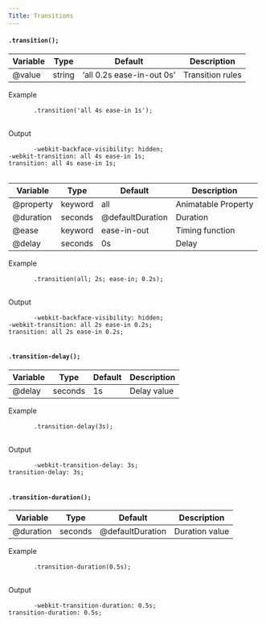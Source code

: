 ```yaml
---
Title: Transitions
---
```


#### `.transition();`

<table class="doc-table">
  <thead>
    <tr>
      <th>Variable</th>
      <th>Type</th>
      <th>Default</th>
      <th>Description</th>
    </tr>
  </thead>
  <tbody>
    <tr>
      <td>@value</td>
      <td>string</td>
      <td>‘all 0.2s ease-in-out 0s’</td>
      <td>Transition rules</td>
    </tr>
  </tbody>
</table>

<div class="example-output">
  <div class="example-output__block">
    <div class="example-output__heading">Example</div>
    <pre class="language-less">
      <code>.transition('all 4s ease-in 1s');</code>
    </pre>
  </div>
  <div class="example-output__block">
    <div class="example-output__heading">Output</div>
    <pre class="language-css">
      <code>-webkit-backface-visibility: hidden;
-webkit-transition: all 4s ease-in 1s;
transition: all 4s ease-in 1s;</code>
    </pre>
  </div>
</div>

<table class="doc-table">
  <thead>
    <tr>
      <th>Variable</th>
      <th>Type</th>
      <th>Default</th>
      <th>Description</th>
    </tr>
  </thead>
  <tbody>
    <tr>
      <td>@property</td>
      <td>keyword</td>
      <td>all</td>
      <td>Animatable Property</td>
    </tr>
    <tr>
      <td>@duration</td>
      <td>seconds</td>
      <td>@defaultDuration</td>
      <td>Duration</td>
    </tr>
    <tr>
      <td>@ease</td>
      <td>keyword</td>
      <td>ease-in-out</td>
      <td>Timing function</td>
    </tr>
    <tr>
      <td>@delay</td>
      <td>seconds</td>
      <td>0s</td>
      <td>Delay</td>
    </tr>
  </tbody>
</table>

<div class="example-output">
  <div class="example-output__block">
    <div class="example-output__heading">Example</div>
    <pre class="language-less">
      <code>.transition(all; 2s; ease-in; 0.2s);</code>
    </pre>
  </div>
  <div class="example-output__block">
    <div class="example-output__heading">Output</div>
    <pre class="language-css">
      <code>-webkit-backface-visibility: hidden;
-webkit-transition: all 2s ease-in 0.2s;
transition: all 2s ease-in 0.2s;</code>
    </pre>
  </div>
</div>

#### `.transition-delay();`

<table class="doc-table">
  <thead>
    <tr>
      <th>Variable</th>
      <th>Type</th>
      <th>Default</th>
      <th>Description</th>
    </tr>
  </thead>
  <tbody>
    <tr>
      <td>@delay</td>
      <td>seconds</td>
      <td>1s</td>
      <td>Delay value</td>
    </tr>
  </tbody>
</table>

<div class="example-output">
  <div class="example-output__block">
    <div class="example-output__heading">Example</div>
    <pre class="language-less">
      <code>.transition-delay(3s);</code>
    </pre>
  </div>
  <div class="example-output__block">
    <div class="example-output__heading">Output</div>
    <pre class="language-css">
      <code>-webkit-transition-delay: 3s;
transition-delay: 3s;</code>
    </pre>
  </div>
</div>

#### `.transition-duration();`

<table class="doc-table">
  <thead>
    <tr>
      <th>Variable</th>
      <th>Type</th>
      <th>Default</th>
      <th>Description</th>
    </tr>
  </thead>
  <tbody>
    <tr>
      <td>@duration</td>
      <td>seconds</td>
      <td>@defaultDuration</td>
      <td>Duration value</td>
    </tr>
  </tbody>
</table>

<div class="example-output">
  <div class="example-output__block">
    <div class="example-output__heading">Example</div>
    <pre class="language-less">
      <code>.transition-duration(0.5s);</code>
    </pre>
  </div>
  <div class="example-output__block">
    <div class="example-output__heading">Output</div>
    <pre class="language-css">
      <code>-webkit-transition-duration: 0.5s;
transition-duration: 0.5s;</code>
    </pre>
  </div>
</div>

